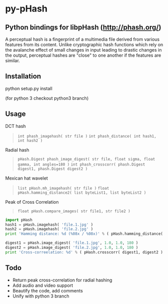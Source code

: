 py-pHash
========
Python bindings for libpHash (http://phash.org/)
------------------------------------------------

A perceptual hash is a fingerprint of a multimedia file derived from various features from its content. Unlike cryptographic hash functions which rely on the avalanche effect of small changes in input leading to drastic changes in the output, perceptual hashes are "close" to one another if the features are similar.

Installation
------------

python setup.py install

(for python 3 checkout python3 branch)

Usage
-----

DCT hash
> `int phash_imagehash( str file )`
> `int phash_distance( int hash1, int hash2 )`

Radial hash
> `pHash.Digest phash_image_digest( str file, float sigma, float gamma, int angles=180 )`
> `int phash_crosscorr( phash.Digest digest1, phash.Digest digest2 )`

Mexican hat wavelet
> `list pHash.mh_imagehash( str file )`
> `float pHash.hamming_distance2( list byteList1, list byteList2 )`

Peak of Cross Correlation
> `float pHash.compare_images( str file1, str file2 )`

````python
import pHash
hash1 = pHash.imagehash( 'file.1.jpg' )
hash2 = pHash.imagehash( 'file.2.jpg' )
print 'Hamming distance: %d (%08x / %08x)' % ( pHash.hamming_distance( hash1, hash2 ), hash1, hash2 )

digest1 = pHash.image_digest( 'file.1.jpg', 1.0, 1.0, 180 )
digest2 = pHash.image_digest( 'file.2.jpg', 1.0, 1.0, 180 )
print 'Cross-correelation: %d' % ( pHash.crosscorr( digest1, digest2 ) )
````

Todo
----

- Return peak cross-correlation for radial hashing
- Add audio and video support
- Beautify the code, add comments
- Unify with python 3 branch

